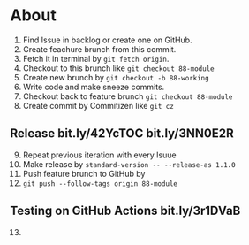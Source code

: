 # About

1. Find Issue in backlog or create one on GitHub.
2. Create feachure brunch from this commit.
3. Fetch it in terminal by `git fetch origin`.
4. Checkout to this brunch like `git checkout 88-module`
5. Create new brunch by `git checkout -b 88-working`
6. Write code and make sneeze commits.
7. Checkout back to feature brunch `git checkout 88-module`
8. Create commit by Commitizen like `git cz`

## Release bit.ly/42YcTOC  bit.ly/3NN0E2R

9. Repeat previous iteration with every Isuue
10. Make release by `standard-version -- --release-as 1.1.0`
11. Push feature brunch to GitHub by
12. `git push --follow-tags origin 88-module`

## Testing on GitHub Actions bit.ly/3r1DVaB

13. 